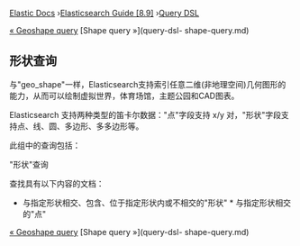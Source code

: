 

[Elastic Docs](/guide/) ›[Elasticsearch Guide [8.9]](index.md) ›[Query
DSL](query-dsl.md)

[« Geoshape query](query-dsl-geo-shape-query.md) [Shape query »](query-dsl-
shape-query.md)

## 形状查询

与"geo_shape"一样，Elasticsearch支持索引任意二维(非地理空间)几何图形的能力，从而可以绘制虚拟世界，体育场馆，主题公园和CAD图表。

Elasticsearch 支持两种类型的笛卡尔数据："点"字段支持 x/y 对，"形状"字段支持点、线、圆、多边形、多多边形等。

此组中的查询包括：

"形状"查询

    

查找具有以下内容的文档：

* 与指定形状相交、包含、位于指定形状内或不相交的"形状" * 与指定形状相交的"点"

[« Geoshape query](query-dsl-geo-shape-query.md) [Shape query »](query-dsl-
shape-query.md)
